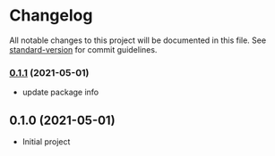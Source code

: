 # Changelog

All notable changes to this project will be documented in this file. See [standard-version](https://github.com/conventional-changelog/standard-version) for commit guidelines.

### [0.1.1](https://github.com/katanyoo/create-fastify-ts/compare/v0.1.0...v0.1.1) (2021-05-01)
* update package info

## 0.1.0 (2021-05-01)
* Initial project
